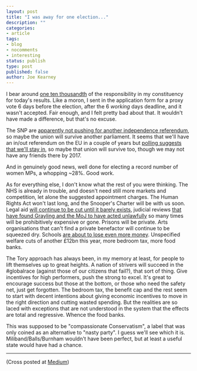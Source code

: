 ```yaml
---
layout: post
title: "I was away for one election..."
description: ""
categories:
- article
tags:
- blog
- nocomments
- interesting
status: publish
type: post
published: false
author: Joe Kearney
---
```


I bear around [one ten thousandth](http://www.bbc.com/news/politics/constituencies/E14000926) of the responsibility in my constituency for today's results. Like a moron, I sent in the application form for a proxy vote 6 days before the election, after the 6 _working_ days deadline, and it wasn't accepted. Fair enough, and I felt pretty bad about that. It wouldn't have made a difference, but that's no excuse.

The SNP are [apparently not pushing for another independence referendum](http://www.theguardian.com/politics/live/2015/may/08/election-2015-live-labour-and-libdems-crushed-in-shock-election-result#block-554c6a07e4b0fd459e539024), so maybe the union will survive another parliament. It seems that we'll have an in/out referendum on the EU in a couple of years but [polling suggests that we'll stay in](https://yougov.co.uk/news/2015/02/24/eu-referendum-record-lead/), so maybe that union will survive too, though we may not have any friends there by 2017.

And in genuinely good news, well done for electing a record number of women MPs, a whopping ~28%. Good work.

As for everything else, I don't know what the rest of you were thinking. The NHS is already in trouble, and doesn't need still more markets and competition, let alone the suggested appointment charges. The Human Rights Act won't last long, and the Snooper's Charter will be with us soon. Legal aid [will continue to be cut until it barely exists](http://www.conservativehome.com/platform/2015/02/graylings-reforms-to-legal-aid-are-damaging-and-unfair.html), judicial reviews [that have found Grayling and the MoJ to have acted unlawfully](https://www.opendemocracy.net/ourkingdom/gemma-blythe/defending-rule-of-law-against-uk-government%E2%80%99s-%E2%80%98slash-and-burn%E2%80%99) so many times will be prohibitively expensive or gone. Prisons will be private. Arts organisations that can't find a private benefactor will continue to be squeezed dry. Schools [are about to lose even more money](http://www.theguardian.com/education/2015/feb/02/conservatives-cut-school-funding-david-cameron-education-budget). Unspecified welfare cuts of another £12bn this year, more bedroom tax, more food banks.

The Tory approach has always been, in my memory at least, for people to lift themselves up to great heights. A nation of strivers will succeed in the #globalrace (against those of our citizens that fail?), that sort of thing. Give incentives for high performers, push the strong to excel. It's great to encourage success but those at the bottom, or those who need the safety net, just get forgotten. The bedroom tax, the benefit cap and the rest seem to start with decent intentions about giving economic incentives to move in the right direction and cutting wasted spending. But the realities are so laced with exceptions that are not understood in the system that the effects are total and regressive. Whence the food banks.

This was supposed to be "compassionate Conservatism", a label that was only coined as an alternative to "nasty party". I guess we'll see which it is. Miliband/Balls/Burnham wouldn't have been perfect, but at least a useful state would have had a chance.

***

(Cross posted at [Medium](https://medium.com/@joejkearney/i-m-away-for-one-election-a91b564a2b50))
